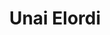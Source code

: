 ---
# Display name
title: Unai Elordi

# Full Name (for SEO)
first_name: Unai  
last_name: Elordi

# Is this the primary user of the site?
superuser: true
authors:
  - unai-elordi

# Role/position
role: Professor of Artificial Intelligence

# Organizations/Affiliations
organizations:
  - name: University of the Basque Country (UPV/EHU)
    url: ''

interests:
  - Artificial Intelligence
  - Virtual Reality
  - Computer Vision
  - Massive 3D Computing



# Social/Academic Networking
# For available icons, see: https://docs.hugoblox.com/getting-started/page-builder/#icons
#   For an email link, use "fas" icon pack, "envelope" icon, and a link in the
#   form "mailto:your-email@example.com" or "#contact" for contact widget.
social:
  - icon: envelope
    icon_pack: fas
    link: 'mailto:unai.elordi@ehu.es'
  - icon: google-scholar
    icon_pack: ai
    link: 'https://scholar.google.es/citations?user=f8WBAnsAAAAJ&hl=en'
  - icon: orcid
    icon_pack: ai
    link: 'https://orcid.org/0000-0002-6276-0123'
  - icon: github
    icon_pack: fab
    link: 'https://github.com/uelordi01'

  - icon: linkedin
    icon_pack: brands
    link: 'https://github.com/uelordi01'
# Link to a PDF of your resume/CV from the About widget.
# To enable, copy your resume/CV to `static/files/cv.pdf` and uncomment the lines below.
# - icon: cv
#   icon_pack: ai
#   link: files/cv.pdf

# Enter email to display Gravatar (if Gravatar enabled in Config)
email: 'unai.elordi@ehu.eus'

# Highlight the author in author lists? (true/false)
highlight_name: false

# Organizational groups that you belong to (for People widget)
#   Set this to `[]` or comment out if you are not using People widget.
user_groups:
  - Class Coordinators
---